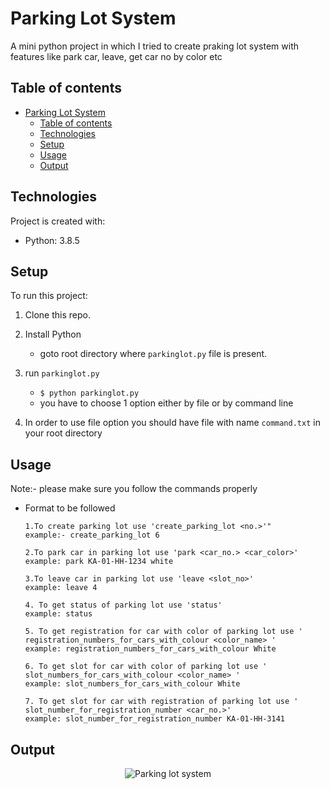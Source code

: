 # Parking Lot System

A mini python project in which I tried to create praking lot system with features like park car, leave, get car no by color etc

## Table of contents

- [Parking Lot System](#parking-lot-system)
  - [Table of contents](#table-of-contents)
  - [Technologies](#technologies)
  - [Setup](#setup)
  - [Usage](#usage)
  - [Output](#output)

## Technologies

Project is created with:

- Python: 3.8.5

## Setup

To run this project:

1. Clone this repo.
2. Install Python

   - goto root directory where `parkinglot.py` file is present.

3. run `parkinglot.py`
   - `$ python parkinglot.py`
   - you have to choose 1 option either by file or by command line
4. In order to use file option you should have file with name `command.txt` in your root directory

## Usage

Note:- please make sure you follow the commands properly

- Format to be followed

  ```
  1.To create parking lot use 'create_parking_lot <no.>'"
  example:- create_parking_lot 6

  2.To park car in parking lot use 'park <car_no.> <car_color>'
  example: park KA-01-HH-1234 white

  3.To leave car in parking lot use 'leave <slot_no>'
  example: leave 4

  4. To get status of parking lot use 'status'
  example: status

  5. To get registration for car with color of parking lot use ' registration_numbers_for_cars_with_colour <color_name> '
  example: registration_numbers_for_cars_with_colour White

  6. To get slot for car with color of parking lot use ' slot_numbers_for_cars_with_colour <color_name> '
  example: slot_numbers_for_cars_with_colour White

  7. To get slot for car with registration of parking lot use ' slot_number_for_registration_number <car_no.>'
  example: slot_number_for_registration_number KA-01-HH-3141

  ```

## Output

<p align="center">
  <img src="output.PNG" alt="Parking lot system">
</p>
